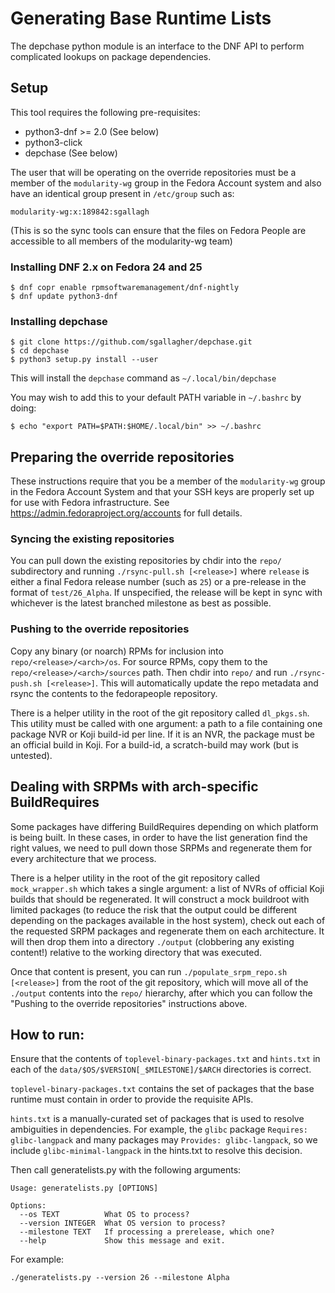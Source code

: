 # Generating Base Runtime Lists

The depchase python module is an interface to the DNF API to perform
complicated lookups on package dependencies.

## Setup
This tool requires the following pre-requisites:
* python3-dnf >= 2.0 (See below)
* python3-click
* depchase (See below)

The user that will be operating on the override repositories must be a member
of the `modularity-wg` group in the Fedora Account system and also have an
identical group present in `/etc/group` such as:
```
modularity-wg:x:189842:sgallagh
```
(This is so the sync tools can ensure that the files on Fedora People are
accessible to all members of the modularity-wg team)

### Installing DNF 2.x on Fedora 24 and 25
```
$ dnf copr enable rpmsoftwaremanagement/dnf-nightly
$ dnf update python3-dnf
```

### Installing depchase

```
$ git clone https://github.com/sgallagher/depchase.git
$ cd depchase
$ python3 setup.py install --user
```
This will install the `depchase` command as `~/.local/bin/depchase`

You may wish to add this to your default PATH variable in `~/.bashrc` by doing:
```
$ echo "export PATH=$PATH:$HOME/.local/bin" >> ~/.bashrc
```
## Preparing the override repositories

These instructions require that you be a member of the `modularity-wg` group in
the Fedora Account System and that your SSH keys are properly set up for use
with Fedora infrastructure. See https://admin.fedoraproject.org/accounts for
full details.

### Syncing the existing repositories
You can pull down the existing repositories by chdir into the `repo/`
subdirectory and running `./rsync-pull.sh [<release>]` where `release` is either
 a final Fedora release number (such as `25`) or a pre-release in the format of
`test/26_Alpha`. If unspecified, the release will be kept in sync with whichever
 is the latest branched milestone as best as possible.

### Pushing to the override repositories

Copy any binary (or noarch) RPMs for inclusion into `repo/<release>/<arch>/os`.
For source RPMs, copy them to the `repo/<release>/<arch>/sources` path. Then
chdir into `repo/` and run `./rsync-push.sh [<release>]`. This will
automatically update the repo metadata and rsync the contents to the
fedorapeople repository.

There is a helper utility in the root of the git repository called `dl_pkgs.sh`.
This utility must be called with one argument: a path to a file containing one
package NVR or Koji build-id per line. If it is an NVR, the package must be an
official build in Koji. For a build-id, a scratch-build may work (but is
untested).

## Dealing with SRPMs with arch-specific BuildRequires
Some packages have differing BuildRequires depending on which platform is being
built. In these cases, in order to have the list generation find the right
values, we need to pull down those SRPMs and regenerate them for every
architecture that we process.

There is a helper utility in the root of the git repository called
`mock_wrapper.sh` which takes a single argument: a list of NVRs of official Koji
builds that should be regenerated. It will construct a mock buildroot with
limited packages (to reduce the risk that the output could be different
depending on the packages available in the host system), check out each of the
requested SRPM packages and regenerate them on each architecture. It will then
drop them into a directory `./output` (clobbering any existing content!) relative
to the working directory that was executed.

Once that content is present, you can run `./populate_srpm_repo.sh [<release>]`
from the root of the git repository, which will move all of the `./output`
contents into the `repo/` hierarchy, after which you can follow the "Pushing to
the override repositories" instructions above.

## How to run:
Ensure that the contents of `toplevel-binary-packages.txt` and `hints.txt` in
each of the `data/$OS/$VERSION[_$MILESTONE]/$ARCH` directories is correct.

`toplevel-binary-packages.txt` contains the set of packages that the base
runtime must contain in order to provide the requisite APIs.

`hints.txt` is a manually-curated set of packages that is used to resolve
ambiguities in dependencies. For example, the `glibc` package
`Requires: glibc-langpack` and many packages may `Provides: glibc-langpack`, so
we include `glibc-minimal-langpack` in the hints.txt to resolve this decision.


Then call generatelists.py with the following arguments:

```
Usage: generatelists.py [OPTIONS]

Options:
  --os TEXT          What OS to process?
  --version INTEGER  What OS version to process?
  --milestone TEXT   If processing a prerelease, which one?
  --help             Show this message and exit.
```

For example:
```
./generatelists.py --version 26 --milestone Alpha
```

